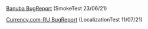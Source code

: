 <a target="_blank" href = "https://docs.google.com/document/d/1ho6b_9AF4PbkL1F_f2CLXjsIQF6AG5JdnbpWyWMGyuI/edit?usp=sharing">Banuba BugReport<a/> (SmokeTest 23/06/21)
  
<a target="_blank" href = "https://docs.google.com/document/d/1Qr23HHjFqdfVT0i1QKXv70asm2qdRwI8jSZxzzITT0s/edit?usp=sharing">Currency.com-RU BugReport<a/> (LocalizationTest 11/07/21)
  
